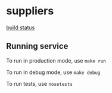 # suppliers

[build status](https://github.com/zhengqixi/suppliers/tree/main/.github/workflows/badge.svg)

## Running service

To run in production mode, use `make run`

To run in debug mode, use `make debug`

To run tests, use `nosetests`
